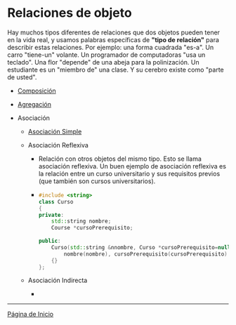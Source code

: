 # Relaciones de objeto

Hay muchos tipos diferentes de relaciones que dos objetos pueden tener en la vida real, y usamos palabras específicas de **"tipo de relación"** para describir estas relaciones. Por ejemplo: una forma cuadrada "es-a". Un carro "tiene-un" volante. Un programador de computadoras "usa un teclado". Una flor "depende" de una abeja para la polinización. Un estudiante es un "miembro de" una clase. Y su cerebro existe como "parte de usted".

- [Composición](../examples/04-rela-composicion/)

- [Agregación](../examples/04-rela-agregacion/)

- Asociación

  - [Asociación Simple](../examples/04-rela-asociacion-simple/)

  - Asociación Reflexiva

    - Relación con otros objetos del mismo tipo. Esto se llama asociación reflexiva. Un buen ejemplo de asociación reflexiva es la relación entre un curso universitario y sus requisitos previos (que también son cursos universitarios).

    - ```c++
      #include <string>
      class Curso
      {
      private:
          std::string nombre;
          Course *cursoPrerequisito;
       
      public:
          Curso(std::string &nnombre, Curso *cursoPrerequisito=nullptr):
              nombre(nombre), cursoPrerequisito(cursoPrerequisito)
          {}
      };
      ```

  - Asociación Indirecta

    - 

------

[Página de Inicio](https://github.com/mikeguzman/EIF201-Progra-I)

